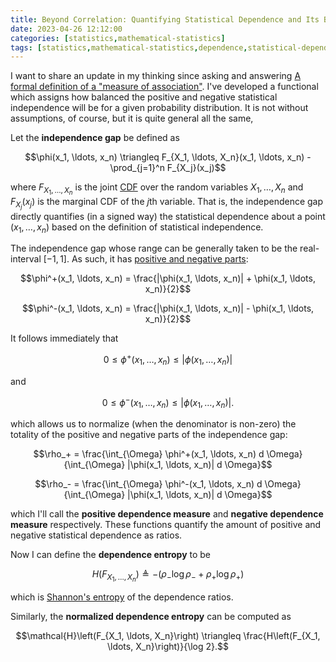 ```yaml
---
title: Beyond Correlation: Quantifying Statistical Dependence and Its Balance
date: 2023-04-26 12:12:00
categories: [statistics,mathematical-statistics]
tags: [statistics,mathematical-statistics,dependence,statistical-dependence,mutual-dependence,shannon-entropy,information-theory,calculus,probability-theory]
---
```


I want to share an update in my thinking since asking and answering [A formal definition of a "measure of association"](https://stats.stackexchange.com/q/534454/69508). I've developed a functional which assigns how balanced the positive and negative statistical independence will be for a given probability distribution. It is not without assumptions, of course, but it is quite general all the same,

Let the **independence gap** be defined as 

$$\phi(x_1, \ldots, x_n) \triangleq F_{X_1, \ldots, X_n}(x_1, \ldots, x_n) - \prod_{j=1}^n F_{X_j}(x_j)$$

where $F_{X_1, \ldots, X_n}$ is the joint [CDF](https://en.wikipedia.org/wiki/Cumulative_distribution_function) over the random variables $X_1, \ldots, X_n$ and $F_{X_j}(x_j)$ is the marginal CDF of the $j$th variable. That is, the independence gap directly quantifies (in a signed way) the statistical dependence about a point $(x_1, \ldots, x_n)$ based on the definition of statistical independence.

The independence gap whose range can be generally taken to be the real-interval $[-1,1]$. As such, it has [positive and negative parts](https://en.wikipedia.org/wiki/Positive_and_negative_parts):

$$\phi^+(x_1, \ldots, x_n) = \frac{|\phi(x_1, \ldots, x_n)| + \phi(x_1, \ldots, x_n)}{2}$$

$$\phi^-(x_1, \ldots, x_n) = \frac{|\phi(x_1, \ldots, x_n)| - \phi(x_1, \ldots, x_n)}{2}$$

It follows immediately that 

$$0 \leq \phi^+(x_1, \ldots, x_n) \leq |\phi(x_1, \ldots, x_n)|$$

and

$$0 \leq \phi^-(x_1, \ldots, x_n) \leq |\phi(x_1, \ldots, x_n)|.$$

which allows us to normalize (when the denominator is non-zero) the totality of the positive and negative parts of the independence gap:

$$\rho_+ = \frac{\int_{\Omega} \phi^+(x_1, \ldots, x_n) d \Omega}{\int_{\Omega} |\phi(x_1, \ldots, x_n)| d \Omega}$$

$$\rho_- = \frac{\int_{\Omega} \phi^-(x_1, \ldots, x_n) d \Omega}{\int_{\Omega} |\phi(x_1, \ldots, x_n)| d \Omega}$$

which I'll call the **positive dependence measure** and **negative dependence measure** respectively. These functions quantify the amount of positive and negative statistical dependence as ratios.

Now I can define the **dependence entropy** to be

$$H\left(F_{X_1, \ldots, X_n}\right) \triangleq -\left( \rho_- \log \rho_- + \rho_+ \log \rho_+ \right)$$

which is [Shannon's entropy](https://en.wikipedia.org/wiki/Entropy_(information_theory)#Definition) of the dependence ratios.

Similarly, the **normalized dependence entropy** can be computed as 

$$\mathcal{H}\left(F_{X_1, \ldots, X_n}\right) \triangleq \frac{H\left(F_{X_1, \ldots, X_n}\right)}{\log 2}.$$
